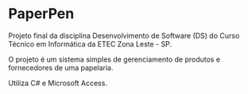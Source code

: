 # PaperPen

Projeto final da disciplina Desenvolvimento de Software (DS) do Curso Técnico em Informática da ETEC Zona Leste - SP.

O projeto é um sistema simples de gerenciamento de produtos e fornecedores de uma papelaria.

Utiliza C# e Microsoft Access.
